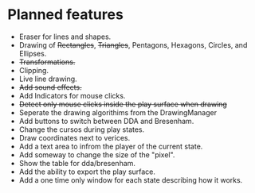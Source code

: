 # Planned features
- Eraser for lines and shapes.
- Drawing of ~~Rectangles~~, ~~Triangles~~, Pentagons, Hexagons, Circles, and Ellipses.
- ~~Transformations.~~
- Clipping.
- Live line drawing.
- ~~Add sound effects.~~
- Add Indicators for mouse clicks.
- ~~Detect only mouse clicks inside the play surface when drawing~~
- Seperate the drawing algorithims from the DrawingManager
- Add buttons to switch between DDA and Bresenham.
- Change the cursos during play states.
- Draw coordinates next to verices.
- Add a text area to infrom the player of the current state.
- Add someway to change the size of the "pixel".
- Show the table for dda/bresenham.
- Add the ability to export the play surface.
- Add a one time only window for each state describing how it works.